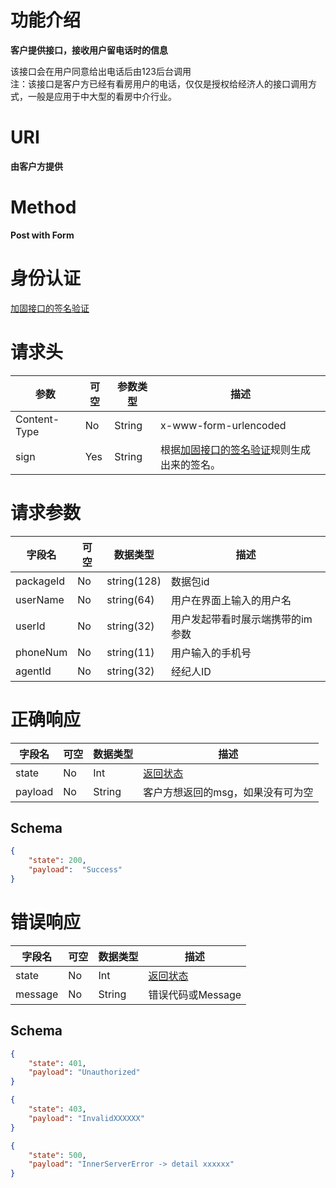 # 功能介绍

**客户提供接口，接收用户留电话时的信息**

该接口会在用户同意给出电话后由123后台调用  
注：该接口是客户方已经有看房用户的电话，仅仅是授权给经济人的接口调用方式，一般是应用于中大型的看房中介行业。  

# URI

**由客户方提供**


# Method

**Post with Form**


# 身份认证

[加固接口的签名验证](../Agreement/StongValidation.md)


# 请求头

| 参数         | 可空 | 参数类型 | 描述                                                         |
| ------------ | ---- | -------- | ------------------------------------------------------------ |
| Content-Type | No   | String   | x-www-form-urlencoded                                        |
| sign         | Yes  | String   | 根据[加固接口的签名验证](../Agreement/StongValidation.md)规则生成出来的签名。 |


# 请求参数

| 字段名     | 可空 | 数据类型    | 描述             |
| ---------- | ---- | ----------- | ---------------- |
| packageId  | No   | string(128) | 数据包id         |
| userName  | No   | string(64)         | 用户在界面上输入的用户名  |
| userId  | No   | string(32)    | 用户发起带看时展示端携带的im参数  |
| phoneNum | No   | string(11)  | 用户输入的手机号           |
| agentId    | No   | string(32)  | 经纪人ID           |


# 正确响应

| 字段名  | 可空 | 数据类型 | 描述                                         |
| ------- | ---- | -------- | -------------------------------------------- |
| state   | No   | Int      | [返回状态](../Agreement/APIResponseState.md) |
| payload | No   | String   | 客户方想返回的msg，如果没有可为空            |

## Schema

```json
{
    "state": 200,
    "payload":  "Success"
}
```

# 错误响应

| 字段名  | 可空 | 数据类型 | 描述                                         |
| ------- | ---- | -------- | -------------------------------------------- |
| state   | No   | Int      | [返回状态](../Agreement/APIResponseState.md) |
| message | No   | String   | 错误代码或Message                            |

## Schema 

``` json
{
    "state": 401,
    "payload": "Unauthorized"
}
```

``` json
{
    "state": 403,
    "payload": "InvalidXXXXXX"
}
```

``` json
{
    "state": 500,
    "payload": "InnerServerError -> detail xxxxxx"
}
```